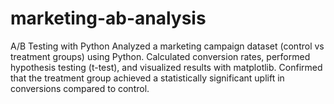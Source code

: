 # marketing-ab-analysis
A/B Testing with Python Analyzed a marketing campaign dataset (control vs treatment groups) using Python. Calculated conversion rates, performed hypothesis testing (t-test), and visualized results with matplotlib. Confirmed that the treatment group achieved a statistically significant uplift in conversions compared to control.
